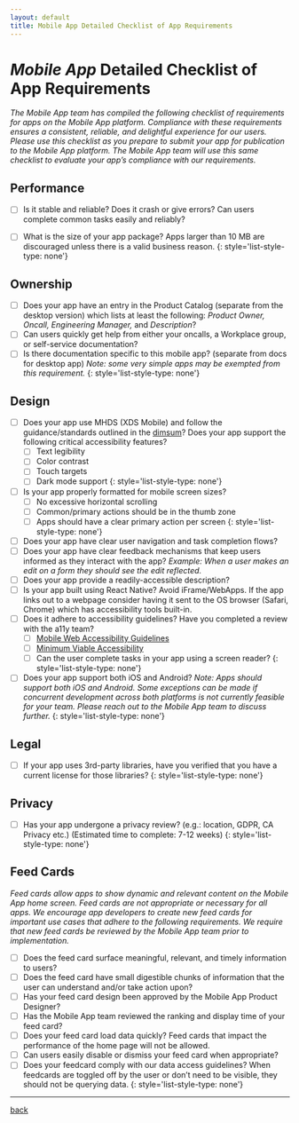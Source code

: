 ```yaml
---
layout: default
title: Mobile App Detailed Checklist of App Requirements
---
```


# _Mobile App_ Detailed Checklist of App Requirements

_The Mobile App team has compiled the following checklist of requirements for apps on the Mobile App platform. Compliance with these requirements ensures a consistent, reliable, and delightful experience for our users. Please use this checklist as you prepare to submit your app for publication to the Mobile App platform. The Mobile App team will use this same checklist to evaluate your app’s compliance with our requirements._

## Performance



- [ ] Is it stable and reliable? Does it crash or give errors? Can users complete common tasks easily and reliably?
- [ ] What is the size of your app package? Apps larger than 10 MB are discouraged unless there is a valid business reason.
{: style='list-style-type: none'}


## Ownership



- [ ] Does your app have an entry in the Product Catalog (separate from the desktop version) which lists at least the following: _Product Owner, Oncall, Engineering Manager,_ and _Description_?
- [ ] Can users quickly get help from either your oncalls, a Workplace group, or self-service documentation?
- [ ] Is there documentation specific to this mobile app? (separate from docs for desktop app) _Note: some very simple apps may be exempted from this requirement._
{: style='list-style-type: none'}

## Design



- [ ] Does your app use MHDS (XDS Mobile) and follow the guidance/standards outlined in the [dimsum](https://www.internalfb.com/dimsum/xds/mhds-for-engineers)? Does your app support the following critical accessibility features?
    - [ ] Text legibility
    - [ ] Color contrast
    - [ ] Touch targets
    - [ ] Dark mode support
    {: style='list-style-type: none'}
- [ ] Is your app properly formatted for mobile screen sizes?
    - [ ] No excessive horizontal scrolling
    - [ ] Common/primary actions should be in the thumb zone
    - [ ] Apps should have a clear primary action per screen
    {: style='list-style-type: none'}
- [ ] Does your app have clear user navigation and task completion flows?
- [ ] Does your app have clear feedback mechanisms that keep users informed as they interact with the app? _Example: When a user makes an edit on a form they should see the edit reflected._
- [ ] Does your app provide a readily-accessible description?
- [ ] Is your app built using React Native? Avoid iFrame/WebApps. If the app links out to a webpage consider having it sent to the OS browser (Safari, Chrome) which has accessibility tools built-in.
- [ ] Does it adhere to accessibility guidelines? Have you completed a review with the a11y team?
    - [ ] [Mobile Web Accessibility Guidelines](https://www.internalfb.com/intern/wiki/Accessibility-on-web/mobile-web/)
    - [ ] [Minimum Viable Accessibility](https://www.internalfb.com/intern/wiki/AccessibilityGuide/minimum-viable-accessibility/)
    - [ ] Can the user complete tasks in your app using a screen reader?
    {: style='list-style-type: none'}
- [ ] Does your app support both iOS and Android? _Note: Apps should support both iOS and Android. Some exceptions can be made if concurrent development across both platforms is not currently feasible for your team. Please reach out to the Mobile App team to discuss further._
{: style='list-style-type: none'}

## Legal



- [ ] If your app uses 3rd-party libraries, have you verified that you have a current license for those libraries?
{: style='list-style-type: none'}

## Privacy



- [ ] Has your app undergone a privacy review? (e.g.: location, GDPR, CA Privacy etc.) (Estimated time to complete: 7-12 weeks)
{: style='list-style-type: none'}

## Feed Cards

_Feed cards allow apps to show dynamic and relevant content on the Mobile App home screen. Feed cards are not appropriate or necessary for all apps. We encourage app developers to create new feed cards for important use cases that adhere to the following requirements. We require that new feed cards be reviewed by the Mobile App team prior to implementation._



- [ ] Does the feed card surface meaningful, relevant, and timely information to users?
- [ ] Does the feed card have small digestible chunks of information that the user can understand and/or take action upon?
- [ ] Has your feed card design been approved by the Mobile App Product Designer?
- [ ] Has the Mobile App team reviewed the ranking and display time of your feed card?
- [ ] Does your feed card load data quickly? Feed cards that impact the performance of the home page will not be allowed.
- [ ] Can users easily disable or dismiss your feed card when appropriate?
- [ ] Does your feedcard comply with our data access guidelines? When feedcards are toggled off by the user or don’t need to be visible, they should not be querying data.
{: style='list-style-type: none'}

---

[back](./)
